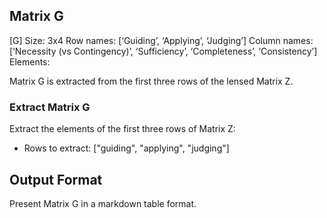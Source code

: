 ## Matrix G
[G]
Size: 3x4
Row names:  [‘Guiding’, ‘Applying’, ‘Judging’] 
Column names: [‘Necessity (vs Contingency)’, ‘Sufficiency’, ‘Completeness’, ‘Consistency’]
Elements:

Matrix G is extracted from the first three rows of the lensed Matrix Z.

### Extract Matrix G
Extract the elements of the first three rows of Matrix Z:
- Rows to extract: ["guiding", "applying", "judging"]

## Output Format
Present Matrix G in a markdown table format.